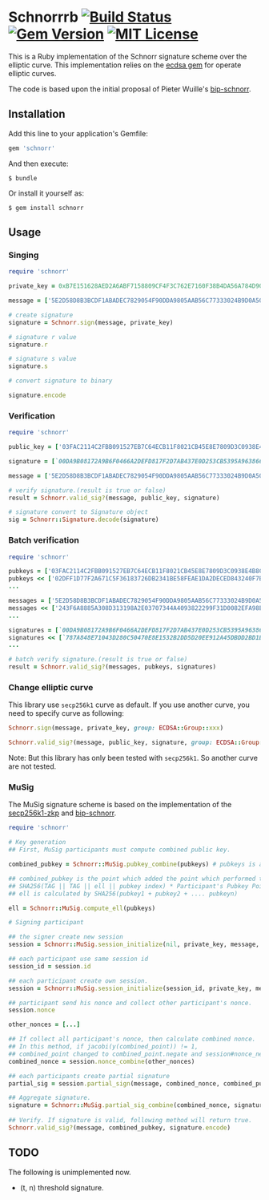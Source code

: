 # Schnorrrb [![Build Status](https://travis-ci.org/chaintope/schnorrrb.svg?branch=master)](https://travis-ci.org/chaintope/schnorrrb) [![Gem Version](https://badge.fury.io/rb/schnorr.svg)](https://badge.fury.io/rb/schnorr) [![MIT License](http://img.shields.io/badge/license-MIT-blue.svg?style=flat)](LICENSE) 

This is a Ruby implementation of the Schnorr signature scheme over the elliptic curve. 
This implementation relies on the [ecdsa gem](https://github.com/DavidEGrayson/ruby_ecdsa) for operate elliptic curves.

The code is based upon the initial proposal of Pieter Wuille's [bip-schnorr](https://github.com/sipa/bips/blob/bip-schnorr/bip-schnorr.mediawiki).

## Installation

Add this line to your application's Gemfile:

```ruby
gem 'schnorr'
```

And then execute:

    $ bundle

Or install it yourself as:

    $ gem install schnorr

## Usage

### Singing

```ruby
require 'schnorr'

private_key = 0xB7E151628AED2A6ABF7158809CF4F3C762E7160F38B4DA56A784D9045190CFEF

message = ['5E2D58D8B3BCDF1ABADEC7829054F90DDA9805AAB56C77333024B9D0A508B75C'].pack('H*')

# create signature
signature = Schnorr.sign(message, private_key)

# signature r value
signature.r 

# signature s value
signature.s 

# convert signature to binary

signature.encode

```

### Verification

```ruby
require 'schnorr'

public_key = ['03FAC2114C2FBB091527EB7C64ECB11F8021CB45E8E7809D3C0938E4B8C0E5F84B'].pack('H*')

signature = [`00DA9B08172A9B6F0466A2DEFD817F2D7AB437E0D253CB5395A963866B3574BE00880371D01766935B92D2AB4CD5C8A2A5837EC57FED7660773A05F0DE142380`].pack('H*')

message = ['5E2D58D8B3BCDF1ABADEC7829054F90DDA9805AAB56C77333024B9D0A508B75C'].pack('H*')

# verify signature.(result is true or false)
result = Schnorr.valid_sig?(message, public_key, signature) 

# signature convert to Signature object
sig = Schnorr::Signature.decode(signature) 
```

### Batch verification

```ruby
require 'schnorr'

pubkeys = ['03FAC2114C2FBB091527EB7C64ECB11F8021CB45E8E7809D3C0938E4B8C0E5F84B'].pack('H*')
pubkeys << ['02DFF1D77F2A671C5F36183726DB2341BE58FEAE1DA2DECED843240F7B502BA659'].pack('H*')
...

messages = ['5E2D58D8B3BCDF1ABADEC7829054F90DDA9805AAB56C77333024B9D0A508B75C'].pack('H*')
messages << ['243F6A8885A308D313198A2E03707344A4093822299F31D0082EFA98EC4E6C89'].pack('H*')
...

signatures = [`00DA9B08172A9B6F0466A2DEFD817F2D7AB437E0D253CB5395A963866B3574BE00880371D01766935B92D2AB4CD5C8A2A5837EC57FED7660773A05F0DE142380`].pack('H*')
signatures << [`787A848E71043D280C50470E8E1532B2DD5D20EE912A45DBDD2BD1DFBF187EF68FCE5677CE7A623CB20011225797CE7A8DE1DC6CCD4F754A47DA6C600E59543C`].pack('H*')
...

# batch verify signature.(result is true or false)
result = Schnorr.valid_sig?(messages, pubkeys, signatures) 
```

### Change elliptic curve

This library use `secp256k1` curve as default. If you use another curve, you need to specify curve as following:

```ruby
Schnorr.sign(message, private_key, group: ECDSA::Group::xxx)

Schnorr.valid_sig?(message, public_key, signature, group: ECDSA::Group::xxx) 
```

Note: But this library has only been tested with `secp256k1`. So another curve are not tested.

### MuSig

The MuSig signature scheme is based on the implementation of the 
[secp256k1-zkp](https://github.com/ElementsProject/secp256k1-zkp/blob/secp256k1-zkp/src/modules/musig/musig.md) 
and [bip-schnorr](https://github.com/guggero/bip-schnorr).

```ruby
require 'schnorr'

# Key generation
## First, MuSig participants must compute combined public key.

combined_pubkey = Schnorr::MuSig.pubkey_combine(pubkeys) # pubkeys is an array of public key with binary format.

## combined_pubkey is the point which added the point which performed the following multiplication to each participant's public key.
## SHA256(TAG || TAG || ell || pubkey index) * Participant's Pubkey Point
## ell is calculated by SHA256(pubkey1 + pubkey2 + .... pubkeyn) 

ell = Schnorr::MuSig.compute_ell(pubkeys)

# Signing participant

## the signer create new session
session = Schnorr::MuSig.session_initialize(nil, private_key, message, combined_pubkey, ell, index) # index = 0

## each participant use same session id
session_id = session.id

## each participant create own session.
session = Schnorr::MuSig.session_initialize(session_id, private_key, message, combined_pubkey, ell, index)

## participant send his nonce and collect other participant's nonce.
session.nonce

other_nonces = [...]

## If collect all participant's nonce, then calculate combined nonce.
## In this method, if jacobi(y(combined_point)) != 1, 
## combined_point changed to combined_point.negate and session#nonce_negate changed to true.
combined_nonce = session.nonce_combine(other_nonces)

## each participants create partial signature
partial_sig = session.partial_sign(message, combined_nonce, combined_pubkey)

## Aggregate signature.
signature = Schnorr::MuSig.partial_sig_combine(combined_nonce, signatures)
 
## Verify. If signature is valid, following method will return true.
Schnorr.valid_sig?(message, combined_pubkey, signature.encode) 
```

## TODO

The following is unimplemented now.

* (t, n) threshold signature.